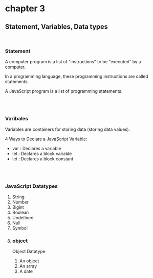 # chapter 3

## Statement, Variables, Data types

<br />

<h3>Statement</h3>
<p>A computer program is a list of "instructions" to be "executed" by a computer.</p>
<p>In a programming language, these programming instructions are called statements.</p>
<p>A JavaScript program is a list of programming statements.</p>

<br />
<br />


<h3>Varibales</h3>
<p>Variables are containers for storing data (storing data values).</p>
<p>4 Ways to Declare a JavaScript Variable:</p>
<ul>
    <li>var : Declares a variable</li>
    <li>let  : Declares a block variable</li>
    <li>let  : Declares a block constant</li>
</ul>

<br />
<br />

<h3>JavaScript Datatypes</h3>
<ol>
    <li>String</li>
    <li>Number</li>
    <li>Bigint</li>
    <li>Boolean</li>
    <li>Undefined</li>
    <li>Null</li>
    <li>Symbol</li>
    <li>
    <h3>object</h3>
    <p>Object Datatype
        <ol>
            <li>An object</li>
            <li>An array</li>
            <li>A date</li>
        </ol>
    </li>
</ol>